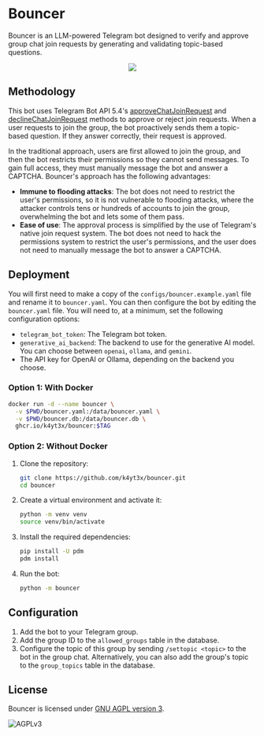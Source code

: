 # Bouncer

Bouncer is an LLM-powered Telegram bot designed to verify and approve group chat join requests by generating and validating topic-based questions.

<p align="center">
   <img src="https://github.com/user-attachments/assets/4b7ef412-8a70-4db2-ab94-ddb7bc8c4af7"/>
</p>

## Methodology

This bot uses Telegram Bot API 5.4's [approveChatJoinRequest](https://core.telegram.org/bots/api#approvechatjoinrequest) and [declineChatJoinRequest](https://core.telegram.org/bots/api#declinechatjoinrequest) methods to approve or reject join requests. When a user requests to join the group, the bot proactively sends them a topic-based question. If they answer correctly, their request is approved.

In the traditional approach, users are first allowed to join the group, and then the bot restricts their permissions so they cannot send messages. To gain full access, they must manually message the bot and answer a CAPTCHA. Bouncer's approach has the following advantages:

- **Immune to flooding attacks**: The bot does not need to restrict the user's permissions, so it is not vulnerable to flooding attacks, where the attacker controls tens or hundreds of accounts to join the group, overwhelming the bot and lets some of them pass.
- **Ease of use**: The approval process is simplified by the use of Telegram's native join request system. The bot does not need to hack the permissions system to restrict the user's permissions, and the user does not need to manually message the bot to answer a CAPTCHA.

## Deployment

You will first need to make a copy of the `configs/bouncer.example.yaml` file and rename it to `bouncer.yaml`. You can then configure the bot by editing the `bouncer.yaml` file. You will need to, at a minimum, set the following configuration options:

- `telegram_bot_token`: The Telegram bot token.
- `generative_ai_backend`: The backend to use for the generative AI model. You can choose between `openai`, `ollama`, and `gemini`.
- The API key for OpenAI or Ollama, depending on the backend you choose.

### Option 1: With Docker

```bash
docker run -d --name bouncer \
  -v $PWD/bouncer.yaml:/data/bouncer.yaml \
  -v $PWD/bouncer.db:/data/bouncer.db \
  ghcr.io/k4yt3x/bouncer:$TAG
```

### Option 2: Without Docker

1. Clone the repository:
   ```bash
   git clone https://github.com/k4yt3x/bouncer.git
   cd bouncer
   ```
2. Create a virtual environment and activate it:
   ```bash
   python -m venv venv
   source venv/bin/activate
   ```
3. Install the required dependencies:
   ```bash
   pip install -U pdm
   pdm install
   ```
4. Run the bot:
   ```bash
   python -m bouncer
   ```

## Configuration

1. Add the bot to your Telegram group.
2. Add the group ID to the `allowed_groups` table in the database.
3. Configure the topic of this group by sending `/settopic <topic>` to the bot in the group chat. Alternatively, you can also add the group's topic to the `group_topics` table in the database.

## License

Bouncer is licensed under [GNU AGPL version 3](https://www.gnu.org/licenses/agpl-3.0.txt).

![AGPLv3](https://www.gnu.org/graphics/agplv3-155x51.png)
